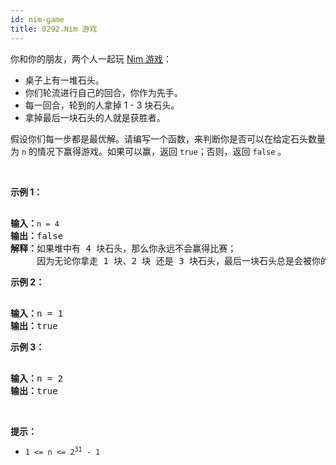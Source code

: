 ```yaml
---
id: nim-game
title: 0292.Nim 游戏
---
```

你和你的朋友，两个人一起玩 [Nim 游戏](https://baike.baidu.com/item/Nim游戏/6737105)：


- 桌子上有一堆石头。
- 你们轮流进行自己的回合，你作为先手。
- 每一回合，轮到的人拿掉 1 - 3 块石头。
- 拿掉最后一块石头的人就是获胜者。

假设你们每一步都是最优解。请编写一个函数，来判断你是否可以在给定石头数量为 <code>n</code> 的情况下赢得游戏。如果可以赢，返回 <code>true</code>；否则，返回 <code>false</code> 。

 

**示例 1：**


<pre><br/><strong>输入：</strong><code>n = 4</code><br/><strong>输出：</strong>false <br/><strong>解释：</strong>如果堆中有 4 块石头，那么你永远不会赢得比赛；<br/>     因为无论你拿走 1 块、2 块 还是 3 块石头，最后一块石头总是会被你的朋友拿走。<br/></pre>

**示例 2：**


<pre><br/><strong>输入：</strong>n = 1<br/><strong>输出：</strong>true<br/></pre>

**示例 3：**


<pre><br/><strong>输入：</strong>n = 2<br/><strong>输出：</strong>true<br/></pre>

 

**提示：**


- <code>1 &lt;= n &lt;= 2<sup>31</sup> - 1</code>
